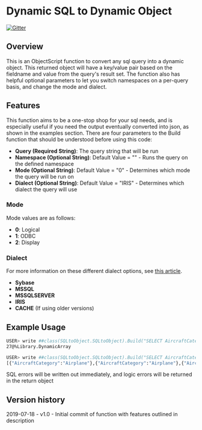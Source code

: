 # Dynamic SQL to Dynamic Object

[![Gitter](https://img.shields.io/badge/Available%20on-Intersystems%20Open%20Exchange-00b2a9.svg)](https://community.intersystems.com)

## Overview

This is an ObjectScript function to convert any sql query into a dynamic object. This returned object will have a key/value pair based on the fieldname and value from the query's result set. The function also has helpful optional parameters to let you switch namespaces on a per-query basis, and change the mode and dialect.

## Features

This function aims to be a one-stop shop for your sql needs, and is especially useful if you need the output eventually converted into json, as shown in the examples section. There are four parameters to the Build function that should be understood before using this code:

* **Query (Required String)**: The query string that will be run
* **Namespace (Optional String)**: Default Value = "" - Runs the query on the defined namespace
* **Mode (Optional String)**: Default Value = "0" - Determines which mode the query will be run on
* **Dialect (Optional String)**: Default Value = "IRIS" - Determines which dialect the query will use

### Mode

Mode values are as follows:
* **0**: Logical
* **1**: ODBC
* **2**: Display

### Dialect

For more information on these different dialect options, see [this article](https://irisdocs.intersystems.com/irislatest/csp/docbook/DocBook.UI.Page.cls?KEY=GSQL_dynsql#GSQL_dynsql_dialect).
* **Sybase**
* **MSSQL**
* **MSSQLSERVER**
* **IRIS**
* **CACHE** (If using older versions)

## Example Usage
```sh
USER> write ##class(SQLtoObject.SQLtoObject).Build("SELECT AircraftCategory FROM Aviation.Aircraft","SAMPLES")
27@%Library.DynamicArray

USER> write ##class(SQLtoObject.SQLtoObject).Build("SELECT AircraftCategory FROM Aviation.Aircraft","SAMPLES").%ToJSON()
[{"AircraftCategory":"Airplane"},{"AircraftCategory":"Airplane"},{"AircraftCategory":"Airplane"}... etc.
```

SQL errors will be written out immediately, and logic errors will be returned in the return object

## Version history
2019-07-18 - v1.0 - Initial commit of function with features outlined in description
